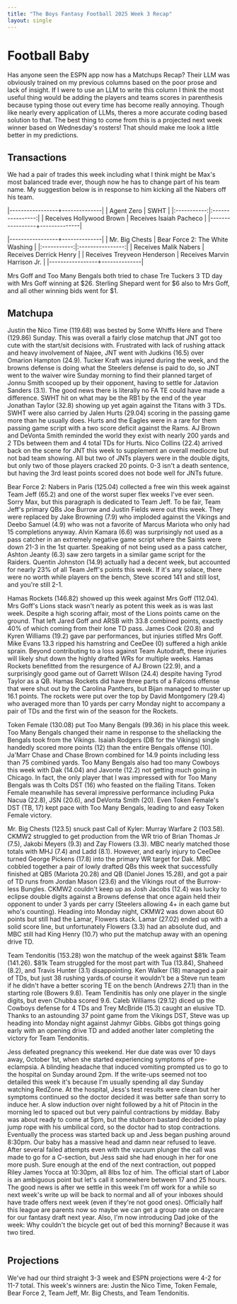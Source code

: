 ```yaml
---
title: "The Boys Fantasy Football 2025 Week 3 Recap"
layout: single
---
```


# Football Baby

Has anyone seen the ESPN app now has a Matchups Recap? Their LLM was obviously trained on my previous columns based on the poor prose and lack of insight. If I were to use an LLM to write this column I think the most useful thing would be adding the players and teams scores in parenthesis because typing those out every time has become really annoying. Though like nearly every application of LLMs, theres a more accurate coding based solution to that. The best thing to come from this is a projected next week winner based on Wednesday's rosters! That should make me look a little better in my predictions.

## Transactions 

We had a pair of trades this week including what I think might be Max's most balanced trade ever, though now he has to change part of his team name. My suggestion below is in response to him kicking all the Nabers off his team.

|-----------------+--------------|
| Agent Zero | SWHT |
|:-----------:|:----------------:|
| Receives Hollywood Brown | Receives Isaiah Pacheco |
|-----------------+--------------|


|-----------------+--------------|
| Mr. Big Chests | Bear Force 2: The White Washing |
|:-----------:|:----------------:|
| Receives Malik Nabers | Receives Derrick Henry |
| Receives Treyveon Henderson | Receives Marvin Harrison Jr. |
|-----------------+--------------|


Mrs Goff and Too Many Bengals both tried to chase Tre Tuckers 3 TD day with Mrs Goff winning at $26. Sterling Shepard went for $6 also to Mrs Goff, and all other winning bids went for $1.

## Matchupa

Justin the Nico Time (119.68) was bested by Some Whiffs Here and There (129.86) Sunday. This was overall a fairly close matchup that JNT got too cute with the start/sit decisions with. Frustrated with lack of rushing attack and heavy involvement of Najee, JNT went with Judkins (16.5) over Omarion Hampton (24.9). Tucker Kraft was injured during the week, and the browns defense is doing what the Steelers defense is paid to do, so JNT went to the waiver wire Sunday morning to find their planned target of Jonnu Smith scooped up by their opponent, having to settle for Jatavion Sanders (3.1). The good news there is literally no FA TE could have made a difference. SWHT hit on what may be the RB1 by the end of the year Jonathan Taylor (32.8) showing up yet again against the Titans with 3 TDs. SWHT were also carried by Jalen Hurts (29.04) scoring in the passing game more than he usually does. Hurts and the Eagles were in a rare for them passing game script with a two score deficit against the Rams. AJ Brown and DeVonta Smith reminded the world they exist with nearly 200 yards and 2 TDs between them and 4 total TDs for Hurts. Nico Collins (22.4) arrived back on the scene for JNT this week to supplement an overall mediocre but not bad team showing. All but two of JNTs players were in the double digits, but only two of those players cracked 20 points. 0-3 isn't a death sentence, but having the 3rd least points scored does not bode well for JNTs future. 

Bear Force 2: Nabers in Paris (125.04) collected a free win this week against Team Jeff (65.2) and one of the worst super flex weeks I've ever seen. Sorry Max, but this paragraph is dedicated to Team Jeff. To be fair, Team Jeff's primary QBs Joe Burrow and Justin Fields were out this week. They were replaced by Jake Browning (7.9) who imploded against the Vikings and Deebo Samuel (4.9) who was not a favorite of Marcus Mariota who only had 15 completions anyway. Alvin Kamara (6.6) was surprisingly not used as a pass catcher in an extremely negative game script where the Saints were down 21-3 in the 1st quarter. Speaking of not being used as a pass catcher, Ashton Jeanty (6.3) saw zero targets in a similar game script for the Raiders. Quentin Johnston (14.9) actually had a decent week, but accounted for nearly 23% of all Team Jeff's points this week. If it's any solace, there were no worth while players on the bench, Steve scored 141 and still lost, and you're still 2-1.

Hamas Rockets (146.82) showed up this week against Mrs Goff (112.04). Mrs Goff's Lions stack wasn't nearly as potent this week as is was last week. Despite a high scoring affair, most of the Lions points came on the ground. That left Jared Goff and ARSB with 33.8 combined points, exactly 40% of which coming from their lone TD pass. James Cook (20.8) and Kyren Williams (19.2) gave par performances, but injuries stifled Mrs Goff. Mike Evans 13.3 ripped his hamstring and CeeDee (0) suffered a high ankle sprain. Beyond contributing to a loss against Team Autodraft, these injuries will likely shut down the highly drafted WRs for multiple weeks. Hamas Rockets benefitted from the resurgence of AJ Brown (22.9), and a surprisingly good game out of Garrett Wilson (24.4) despite having Tyrod Taylor as a QB. Hamas Rockets did have three parts of a Falcons offense that were shut out by the Carolina Panthers, but Bijan managed to muster up 16.1 points. The rockets were put over the top by David Montgomery (29.4) who averaged more than 10 yards per carry Monday night to accompany a pair of TDs and the first win of the season for the Rockets.

Token Female (130.08) put Too Many Bengals (99.36) in his place this week. Too Many Bengals changed their name in response to the shellacking the Bengals took from the Vikings. Isaiah Rodgers (DB for the Vikings) single handedly scored more points (12) than the entire Bengals offense (10). Ja'Marr Chase and Chase Brown combined for 14.9 points including less than 75 combined yards. Too Many Bengals also had too many Cowboys this week with Dak (14.04) and Javonte (12.2) not getting much going in Chicago. In fact, the only player that I was impressed with for Too Many Bengals was th Colts DST (16) who feasted on the flailing Titans. Token Female meanwhile has several impressive performance including Puka Nacua (22.8), JSN (20.6), and DeVonta Smith (20). Even Token Female's DST (TB, 17) kept pace with Too Many Bengals, leading to and easy Token Female victory.

Mr. Big Chests (123.5) snuck past Call of Kyler: Murray Warfare 2 (103.58). CKMW2 struggled to get production from the WR trio of Brian Thomas Jr (7.5), Jakobi Meyers (9.3) and Zay Flowers (3.3). MBC nearly matched those totals with MHJ (7.4) and Ladd (8.1). However, and early injury to CeeDee turned George Pickens (17.8) into the primary WR target for Dak. MBC cobbled together a pair of lowly drafted QBs this week that successfully finished at QB5 (Mariota 20.28) and QB (Daniel Jones 15.28), and got a pair of TD runs from Jordan Mason (23.6) and the Vikings rout of the Burrow-less Bungles. CKMW2 couldn't keep up as Josh Jacobs (12.4) was lucky to eclipse double digits against a Browns defense that once again held their opponent to under 3 yards per carry (Steelers allowing 4+ in each game but who's counting). Heading into Monday night, CKMW2 was down about 60 points but still had the Lamar, Flowers stack. Lamar (27.02) ended up with a solid score line, but unfortunately Flowers (3.3) had an absolute dud, and MBC still had King Henry (10.7) who put the matchup away with an opening drive TD.

Team Tendonitis (153.28) won the matchup of the week against $81k Team (141.26). $81k Team struggled for the most part with Tua (13.84), Shaheed (8.2), and Travis Hunter (3.1) disappointing. Ken Walker (18) managed a pair of TDs, but just 38 rushing yards.of course it wouldn't be a Steve run team if he didn't have a better scoring TE on the bench (Andrews 27.1) than in the starting role (Bowers 9.8). Team Tendinitis has only one player in the single digits, but even Chubba scored 9.6. Caleb Williams (29.12) diced up the Cowboys defense for 4 TDs and Trey McBride (15.3) caught an elusive TD. Thanks to an astounding 37 point game from the Vikings DST, Steve was up heading into Monday night against Jahmyr Gibbs. Gibbs got things going early with an opening drive TD and added another later completing the victory for Team Tendonitis.

Jess defeated pregnancy this weekend. Her due date was over 10 days away, October 1st, when she started experiencing symptoms of pre-eclampsia. A blinding headache that induced vomiting prompted us to go to the hospital on Sunday around 2pm. If the write-ups seemed not too detailed this week it's because I'm usually spending all day Sunday watching RedZone. At the hospital, Jess's test results were clean but her symptoms continued so the doctor decided it was better safe than sorry to induce her. A slow induction over night followed by a hit of Pitocin in the morning led to spaced out but very painful contractions by midday. Baby was about ready to come at 5pm, but the stubborn bastard decided to play jump rope with his umbilical cord, so the doctor had to stop contractions. Eventually the process was started back up and Jess began pushing around 8:30pm. Our baby has a massive head and damn near refused to leave. After several failed attempts even with the vacuum plunger the call was made to go for a C-section, but Jess said she had enough in her for one more push. Sure enough at the end of the next contraction, out popped Riley James Yocca at 10:30pm, all 8lbs 1oz of him. The official start of Labor is an ambiguous point but let's call it somewhere between 17 and 25 hours. The good news is after we settle in this week I'm off work for a while so next week's write up will be back to normal and all of your inboxes should have trade offers next week (even if they're not good ones). Officially half this league are parents now so maybe we can get a group rate on daycare for our fantasy draft next year. Also, I'm now introducing Dad joke of the week: Why couldn't the bicycle get out of bed this morning? Because it was two tired.

<img src="{{ site.url }}{{ site.baseurl }}/assets/images/bby_riley_terrible_towel_.png" alt="">

## Projections 
We've had our third straight 3-3 week and ESPN projections were 4-2 for 11-7 total. This week's winners are: Justin the Nico Time, Token Female, Bear Force 2, Team Jeff, Mr. Big Chests, and Team Tendonitis.
